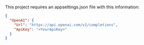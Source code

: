 This project requires an appsettings.json file with this information:

```json
{
  "OpenAI": {
    "Url": "https://api.openai.com/v1/completions",
    "ApiKey": "<YourApiKey>"
  }
}
```

